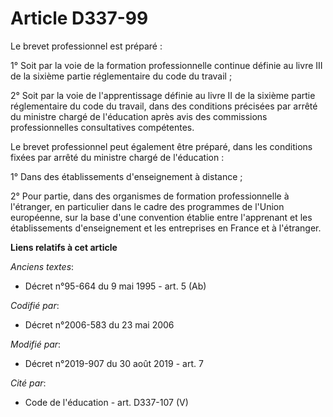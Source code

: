 # Article D337-99

Le brevet professionnel est préparé :

1° Soit par la voie de la formation professionnelle continue définie au livre III de la sixième partie réglementaire du code
du travail ;

2° Soit par la voie de l'apprentissage définie au livre II de la sixième partie réglementaire du code du travail, dans des
conditions précisées par arrêté du ministre chargé de l'éducation après avis des commissions professionnelles consultatives
compétentes.

Le brevet professionnel peut également être préparé, dans les conditions fixées par arrêté du ministre chargé de
l'éducation :

1° Dans des établissements d'enseignement à distance ;

2° Pour partie, dans des organismes de formation professionnelle à l'étranger, en particulier dans le cadre des programmes de
l'Union européenne, sur la base d'une convention établie entre l'apprenant et les établissements d'enseignement et les
entreprises en France et à l'étranger.

**Liens relatifs à cet article**

_Anciens textes_:

  - Décret n°95-664 du 9 mai 1995 - art. 5 (Ab)

_Codifié par_:

  - Décret n°2006-583 du 23 mai 2006

_Modifié par_:

  - Décret n°2019-907 du 30 août 2019 - art. 7

_Cité par_:

  - Code de l'éducation - art. D337-107 (V)
